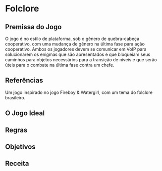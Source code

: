 # Folclore

## Premissa do Jogo
 O jogo é no estilo de plataforma, sob o gênero de quebra-cabeça cooperativo, com uma mudança de gênero na última fase para ação cooperativo. Ambos os jogadores devem se comunicar em VoIP para solucionarem os enigmas que são apresentados e que bloqueiam seus caminhos para objetos necessários para a transição de níveis e que serão úteis para o combate na última fase contra um chefe.

## Referências 
 Um jogo inspirado no jogo Fireboy & Watergirl, com um tema do folclore brasileiro.

## O Jogo Ideal


## Regras


## Objetivos


## Receita
